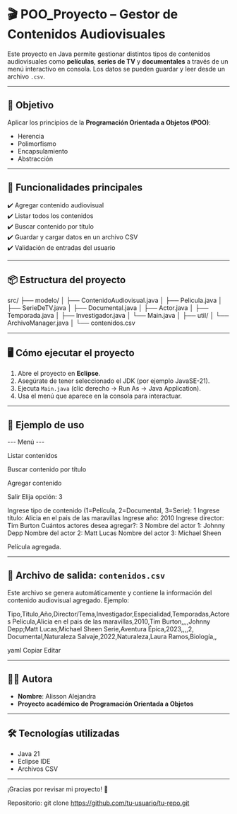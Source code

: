 # 🎬 POO_Proyecto – Gestor de Contenidos Audiovisuales

Este proyecto en Java permite gestionar distintos tipos de contenidos audiovisuales como **películas**, **series de TV** y **documentales** a través de un menú interactivo en consola. Los datos se pueden guardar y leer desde un archivo `.csv`.

---

## 🧠 Objetivo

Aplicar los principios de la **Programación Orientada a Objetos (POO)**:
- Herencia
- Polimorfismo
- Encapsulamiento
- Abstracción

---

## 🚀 Funcionalidades principales

✔️ Agregar contenido audiovisual  
✔️ Listar todos los contenidos  
✔️ Buscar contenido por título  
✔️ Guardar y cargar datos en un archivo CSV  
✔️ Validación de entradas del usuario

---

## 📦 Estructura del proyecto

src/
├── modelo/
│ ├── ContenidoAudiovisual.java
│ ├── Pelicula.java
│ ├── SerieDeTV.java
│ ├── Documental.java
│ ├── Actor.java
│ ├── Temporada.java
│ ├── Investigador.java
│ └── Main.java
│
├── util/
│ └── ArchivoManager.java
│
└── contenidos.csv

---

## 🖥️ Cómo ejecutar el proyecto

1. Abre el proyecto en **Eclipse**.
2. Asegúrate de tener seleccionado el JDK (por ejemplo JavaSE-21).
3. Ejecuta `Main.java` (clic derecho → Run As → Java Application).
4. Usa el menú que aparece en la consola para interactuar.

---

## 📝 Ejemplo de uso

--- Menú ---

Listar contenidos

Buscar contenido por título

Agregar contenido

Salir
Elija opción: 3

Ingrese tipo de contenido (1=Película, 2=Documental, 3=Serie): 1
Ingrese título: Alicia en el pais de las maravillas
Ingrese año: 2010
Ingrese director: Tim Burton
Cuántos actores desea agregar?: 3
Nombre del actor 1: Johnny Depp
Nombre del actor 2: Matt Lucas
Nombre del actor 3: Michael Sheen

Película agregada.

---

## 📁 Archivo de salida: `contenidos.csv`

Este archivo se genera automáticamente y contiene la información del contenido audiovisual agregado. Ejemplo:

Tipo,Titulo,Año,Director/Tema,Investigador,Especialidad,Temporadas,Actores
Pelicula,Alicia en el pais de las maravillas,2010,Tim Burton,,,,Johnny Depp;Matt Lucas;Michael Sheen
Serie,Aventura Épica,2023,,,,2,
Documental,Naturaleza Salvaje,2022,Naturaleza,Laura Ramos,Biología,,

yaml
Copiar
Editar


---

## 🧑‍💻 Autora

- **Nombre**: Alisson Alejandra  
- **Proyecto académico de Programación Orientada a Objetos**

---

## 🛠️ Tecnologías utilizadas

- Java 21
- Eclipse IDE
- Archivos CSV

---

¡Gracias por revisar mi proyecto! 💖
  
  Repositorio: git clone https://github.com/tu-usuario/tu-repo.git
